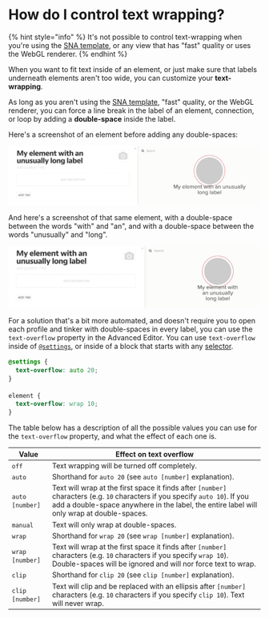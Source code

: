 # How do I control text wrapping?

{% hint style="info" %}
It's not possible to control text-wrapping when you're using the [SNA template](../guides/templates.md#sna-social-network-analysis-template), or any view that has "fast" quality or uses the WebGL renderer.
{% endhint %}

When you want to fit text inside of an element, or just make sure that labels underneath elements aren't too wide, you can customize your **text-wrapping**.

As long as you aren't using the [SNA template](../guides/templates.md#sna-social-network-analysis-template), "fast" quality, or the WebGL renderer, you can force a line break in the label of an element, connection, or loop by adding a **double-space** inside the label.

Here's a screenshot of an element before adding any double-spaces:

![element with unusually long label](../images/unusually-long-label.png)

And here's a screenshot of that same element, with a double-space between the words "with" and "an", and with a double-space between the words "unusually" and "long".

![element with unusually long label broken up using double-spaces](../images/unusually-long-label-double-space.png)

For a solution that's a bit more automated, and doesn't require you to open each profile and tinker with double-spaces in every label, you can use the `text-overflow` property in the Advanced Editor. You can use `text-overflow` inside of [`@settings`](../guides/default-view-settings.md#change-default-view-settings-in-the-advanced-editor), or inside of a block that starts with any [selector](../overview/advanced-editor-hub/selectors.md).

```scss
@settings {
  text-overflow: auto 20;
}

element {
  text-overflow: wrap 10;
}
```

The table below has a description of all the possible values you can use for the `text-overflow` property, and what the effect of each one is.

| Value           | Effect on text overflow                                                                                                                                                                                                    |
| --------------- | -------------------------------------------------------------------------------------------------------------------------------------------------------------------------------------------------------------------------- |
| `off`           | Text wrapping will be turned off completely.                                                                                                                                                                               |
| `auto`          | Shorthand for `auto 20` (see `auto [number]` explanation).                                                                                                                                                                 |
| `auto [number]` | Text will wrap at the first space it finds after `[number]` characters (e.g. `10` characters if you specify `auto 10`). If you add a double-space anywhere in the label, the entire label will only wrap at double-spaces. |
| `manual`        | Text will only wrap at double-spaces.                                                                                                                                                                                      |
| `wrap`          | Shorthand for `wrap 20` (see `wrap [number]` explanation).                                                                                                                                                                 |
| `wrap [number]` | Text will wrap at the first space it finds after `[number]` characters (e.g. `10` characters if you specify `wrap 10`). Double-spaces will be ignored and will nor force text to wrap.                                     |
| `clip`          | Shorthand for `clip 20` (see `clip [number]` explanation).                                                                                                                                                                 |
| `clip [number]` | Text will clip and be replaced with an ellipsis after `[number]` characters (e.g. `10` characters if you specify `clip 10`). Text will never wrap.                                                                         |
